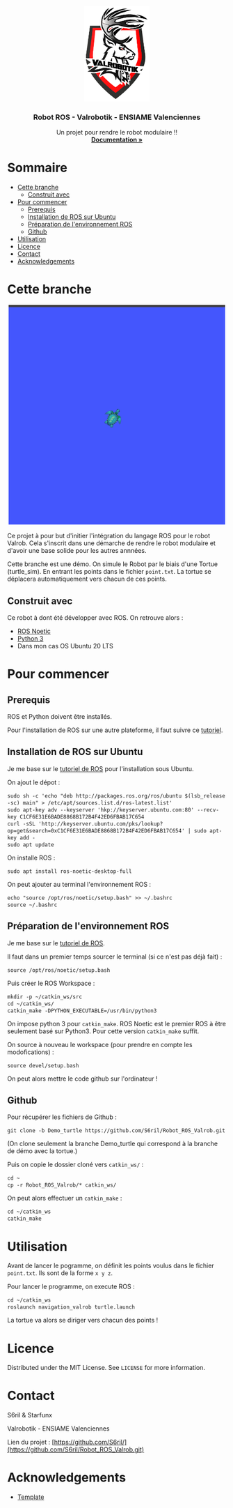 
<!-- PROJECT LOGO -->
<br />
<p align="center">
  <a href="https://github.com/S6ril/Robot_ROS_Valrob/blob/master/images/logo_valrob.PNG">
    <img src="images/logo_valrob.png" alt="Logo" width="150" >
  </a>

  <h3 align="center">Robot ROS - Valrobotik - ENSIAME Valenciennes </h3>

  <p align="center">
    Un projet pour rendre le robot modulaire !!
    <br />
    <a href="https://s6ril.github.io/Robot_ROS_Valrob/"><strong>Documentation »</strong></a>
    <br />
  </p>
</p>



<!-- TABLE OF CONTENTS -->
# Sommaire

* [Cette branche](#cette-branche)
  * [Construit avec](#construit-avec)
* [Pour commencer](#pour-commencer)
  * [Prerequis](#prerequis)
  * [Installation de ROS sur Ubuntu](#installation-de-ros-sur-ubuntu)
  * [Préparation de l'environnement ROS](#préparation-de-lenvironnement-ros)
  * [Github](#github)
* [Utilisation](#utilisation)
* [Licence](#licence)
* [Contact](#contact)
* [Acknowledgements](#acknowledgements)





<!-- ABOUT THE PROJECT -->
# Cette branche

<p align="center">
 <a href="https://github.com/S6ril/Robot_ROS_Valrob/blob/master/images/tortue_exemple.gif">
    <img src="images/tortue_exemple.gif" alt="Gif" >
  </a>
</p>

Ce projet à pour but d'initier l'intégration du langage ROS pour le robot Valrob. Cela s'inscrit dans une démarche de rendre le robot modulaire et d'avoir une base solide pour les autres annnées.

Cette branche est une démo. On simule le Robot par le biais d'une Tortue (turtle_sim). En entrant les points dans le fichier `point.txt`. La tortue se déplacera automatiquement vers chacun de ces points.


## Construit avec
Ce robot à dont été développer avec ROS. On retrouve alors :
* [ROS Noetic](https://www.ros.org/)
* [Python 3](https://www.python.org/)
* Dans mon cas OS Ubuntu 20 LTS



<!-- GETTING STARTED -->
# Pour commencer

## Prerequis

ROS et Python doivent être installés.

Pour l'installation de ROS sur une autre plateforme, il faut suivre ce [tutoriel](http://wiki.ros.org/noetic/Installation).

## Installation de ROS sur Ubuntu

Je me base sur le [tutoriel de ROS](http://wiki.ros.org/noetic/Installation/Ubuntu) pour l'installation sous Ubuntu.

On ajout le dépot :

    sudo sh -c 'echo "deb http://packages.ros.org/ros/ubuntu $(lsb_release -sc) main" > /etc/apt/sources.list.d/ros-latest.list'
    sudo apt-key adv --keyserver 'hkp://keyserver.ubuntu.com:80' --recv-key C1CF6E31E6BADE8868B172B4F42ED6FBAB17C654
    curl -sSL 'http://keyserver.ubuntu.com/pks/lookup?op=get&search=0xC1CF6E31E6BADE8868B172B4F42ED6FBAB17C654' | sudo apt-key add -
    sudo apt update

On installe ROS :
    
    sudo apt install ros-noetic-desktop-full


On peut ajouter au terminal l'environnement ROS :
    
    echo "source /opt/ros/noetic/setup.bash" >> ~/.bashrc
    source ~/.bashrc


## Préparation de l'environnement ROS

Je me base sur le [tutoriel de ROS](http://wiki.ros.org/ROS/Tutorials/InstallingandConfiguringROSEnvironment).

Il faut dans un premier temps sourcer le terminal (si ce n'est pas déjà fait) :
    
    source /opt/ros/noetic/setup.bash


Puis créer le ROS Workspace :

    mkdir -p ~/catkin_ws/src
    cd ~/catkin_ws/
    catkin_make -DPYTHON_EXECUTABLE=/usr/bin/python3
  
On impose python 3 pour `catkin_make`. ROS Noetic est le premier ROS à être seulement basé sur Python3. Pour cette version `catkin_make` suffit.

On source à nouveau le workspace (pour prendre en compte les modofications) :

    source devel/setup.bash


On peut alors mettre le code github sur l'ordinateur !

## Github

Pour récupérer les fichiers de Github :

    git clone -b Demo_turtle https://github.com/S6ril/Robot_ROS_Valrob.git

(On clone seulement la branche Demo_turtle qui correspond à la branche de démo avec la tortue.)

Puis on copie le dossier cloné vers `catkin_ws/` :
    
    cd ~
    cp -r Robot_ROS_Valrob/* catkin_ws/


On peut alors effectuer un `catkin_make` :

    cd ~/catkin_ws
    catkin_make

<!-- USAGE EXAMPLES -->
# Utilisation

Avant de lancer le pogramme, on définit les points voulus dans le fichier `point.txt`. Ils sont de la forme `x y z`. 


Pour lancer le programme, on execute ROS :
    
    cd ~/catkin_ws 
    roslaunch navigation_valrob turtle.launch


La tortue va alors se diriger vers chacun des points !


<!-- LICENSE -->
# Licence

Distributed under the MIT License. See `LICENSE` for more information.



<!-- CONTACT -->
# Contact

S6ril & Starfunx

Valrobotik - ENSIAME Valenciennes

Lien du projet : [https://github.com/S6ril/](https://github.com/S6ril/Robot_ROS_Valrob.git)



<!-- ACKNOWLEDGEMENTS -->
# Acknowledgements
* [Template](https://github.com/othneildrew/Best-README-Template)


